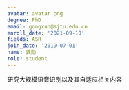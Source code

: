 ```yaml
---
avatar: avatar.png
degree: PhD
email: gongxun@sjtu.edu.cn
enroll_date: '2021-09-10'
fields: ASR
join_date: '2019-07-01'
name: 龚勋
role: student
---
```

研究大规模语音识别以及其自适应相关内容
